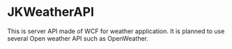# JKWeatherAPI

This is server API made of WCF for weather application. It is planned to use several Open weather API such as OpenWeather.
